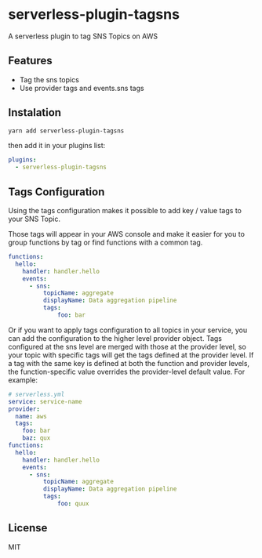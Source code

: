 # serverless-plugin-tagsns

A serverless plugin to tag SNS Topics on AWS

## Features

- Tag the sns topics
- Use provider tags and events.sns tags

## Instalation

```bash
yarn add serverless-plugin-tagsns
```

then add it in your plugins list:

```yaml
plugins:
  - serverless-plugin-tagsns
```

## Tags Configuration

Using the tags configuration makes it possible to add key / value tags to your SNS Topic.

Those tags will appear in your AWS console and make it easier for you to group functions by tag or find functions with a common tag.

```yaml
functions:
  hello:
    handler: handler.hello
    events:
      - sns:
          topicName: aggregate
          displayName: Data aggregation pipeline
          tags:
              foo: bar
```

Or if you want to apply tags configuration to all topics in your service, you can add the configuration to the higher level provider object. Tags configured at the sns level are merged with those at the provider level, so your topic with specific tags will get the tags defined at the provider level. If a tag with the same key is defined at both the function and provider levels, the function-specific value overrides the provider-level default value. For example:

```yaml
# serverless.yml
service: service-name
provider:
  name: aws
  tags:
    foo: bar
    baz: qux
functions:
  hello:
    handler: handler.hello
    events:
      - sns:
          topicName: aggregate
          displayName: Data aggregation pipeline
          tags:
              foo: quux
```

## License

MIT
